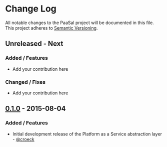 # Change Log
All notable changes to the PaaSal project will be documented in this file.
This project adheres to [Semantic Versioning](http://semver.org/).

## Unreleased - Next

### Added / Features
* Add your contribution here

### Changed / Fixes
* Add your contribution here

## [0.1.0] - 2015-08-04

### Added / Features
* Initial development release of the Platform as a Service abstraction layer - [@croeck](https://github.com/croeck)


[0.1.0]: https://github.com/stefan-kolb/paasal/releases/tag/0.1.0
